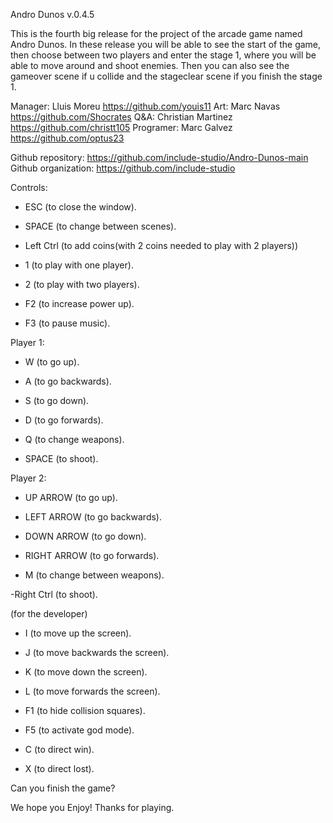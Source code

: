 Andro Dunos v.0.4.5

This is the fourth big release for the project of the arcade game named Andro Dunos. In these release you will be able to see the start of the game, then choose between two players and enter the stage 1, where you will be able to move around and shoot enemies. Then you can also see the gameover scene if u collide and the stageclear scene if you finish the stage 1.

Manager: Lluis Moreu https://github.com/youis11 
Art: Marc Navas https://github.com/Shocrates 
Q&A: Christian Martinez https://github.com/christt105 
Programer: Marc Galvez https://github.com/optus23 

Github repository: https://github.com/include-studio/Andro-Dunos-main 
Github organization: https://github.com/include-studio 

Controls:

- ESC (to close the window).

- SPACE (to change between scenes).

- Left Ctrl (to add coins(with 2 coins needed to play with 2 players))

- 1 (to play with one player).

- 2 (to play with two players).

- F2 (to increase power up).

- F3 (to pause music).


Player 1: 

- W (to go up).
- A (to go backwards).
- S (to go down).
- D (to go forwards).

- Q (to change weapons).

- SPACE (to shoot).

Player 2:

- UP ARROW (to go up).
- LEFT ARROW (to go backwards).
- DOWN ARROW (to go down).
- RIGHT ARROW (to go forwards).

- M (to change between weapons).

-Right Ctrl (to shoot).


(for the developer)

- I (to move up the screen).
- J (to move backwards the screen).
- K (to move down the screen).
- L (to move forwards the screen).

- F1 (to hide collision squares).

- F5 (to  activate god mode).

- C (to direct win).

- X (to direct lost).

Can you finish the game?

We hope you Enjoy! Thanks for playing.
